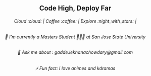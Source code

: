 <h2 align="center">Code High, Deploy Far </h2>
<h6 align="center">Cloud :cloud: | Coffee :coffee: | Explore :night_with_stars: | </h6>

<h6 align="center"> 🔭 I’m currently a Masters Student 👩🏻‍🎓 at San Jose State University<br/> </h6>
<h6 align="center">💬 Ask me about : gadde.lekhanachowdary@gmail.com <br/> </h6>
<h6 align="center">⚡ Fun fact: I love animes and kdramas <br/></h6>


